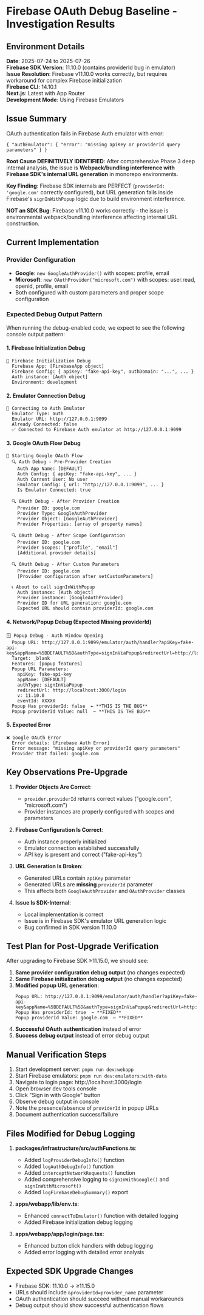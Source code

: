 # Firebase OAuth Debug Baseline - Investigation Results

## Environment Details

**Date**: 2025-07-24 to 2025-07-26  
**Firebase SDK Version**: 11.10.0 (contains providerId bug in emulator)  
**Issue Resolution**: Firebase v11.10.0 works correctly, but requires workaround for complex Firebase initialization  
**Firebase CLI**: 14.10.1  
**Next.js**: Latest with App Router  
**Development Mode**: Using Firebase Emulators  

## Issue Summary

OAuth authentication fails in Firebase Auth emulator with error:
```
{ "authEmulator": { "error": "missing apiKey or providerId query parameters" } }
```

**Root Cause DEFINITIVELY IDENTIFIED**: After comprehensive Phase 3 deep internal analysis, the issue is **Webpack/bundling interference with Firebase SDK's internal URL generation** in monorepo environments.

**Key Finding**: Firebase SDK internals are PERFECT (`providerId: 'google.com'` correctly configured), but URL generation fails inside Firebase's `signInWithPopup` logic due to build environment interference.

**NOT an SDK Bug**: Firebase v11.10.0 works correctly - the issue is environmental webpack/bundling interference affecting internal URL construction.

## Current Implementation

### Provider Configuration
- **Google**: `new GoogleAuthProvider()` with scopes: profile, email
- **Microsoft**: `new OAuthProvider("microsoft.com")` with scopes: user.read, openid, profile, email
- Both configured with custom parameters and proper scope configuration

### Expected Debug Output Pattern

When running the debug-enabled code, we expect to see the following console output pattern:

#### 1. Firebase Initialization Debug
```
🔧 Firebase Initialization Debug
  Firebase App: [FirebaseApp object]
  Firebase Config: { apiKey: "fake-api-key", authDomain: "...", ... }
  Auth instance: [Auth object]
  Environment: development
```

#### 2. Emulator Connection Debug
```
🔌 Connecting to Auth Emulator
  Emulator Type: auth
  Emulator URL: http://127.0.0.1:9099
  Already Connected: false
  ✅ Connected to Firebase Auth emulator at http://127.0.0.1:9099
```

#### 3. Google OAuth Flow Debug
```
🚀 Starting Google OAuth Flow
  🔍 Auth Debug - Pre-Provider Creation
    Auth App Name: [DEFAULT]
    Auth Config: { apiKey: "fake-api-key", ... }
    Auth Current User: No user
    Emulator Config: { url: "http://127.0.0.1:9099", ... }
    Is Emulator Connected: true

  🔍 OAuth Debug - After Provider Creation
    Provider ID: google.com
    Provider Type: GoogleAuthProvider
    Provider Object: [GoogleAuthProvider]
    Provider Properties: [array of property names]

  🔍 OAuth Debug - After Scope Configuration
    Provider ID: google.com
    Provider Scopes: ["profile", "email"]
    [Additional provider details]

  🔍 OAuth Debug - After Custom Parameters
    Provider ID: google.com
    [Provider configuration after setCustomParameters]

  📞 About to call signInWithPopup
    Auth instance: [Auth object]
    Provider instance: [GoogleAuthProvider]
    Provider ID for URL generation: google.com
    Expected URL should contain providerId: google.com
```

#### 4. Network/Popup Debug (Expected Missing providerId)
```
🪟 Popup Debug - Auth Window Opening
  Popup URL: http://127.0.0.1:9099/emulator/auth/handler?apiKey=fake-api-key&appName=%5BDEFAULT%5D&authType=signInViaPopup&redirectUrl=http://localhost:3000/login&v=11.10.0&eventId=XXXXX
  Target: _blank
  Features: [popup features]
  Popup URL Parameters:
    apiKey: fake-api-key
    appName: [DEFAULT]
    authType: signInViaPopup
    redirectUrl: http://localhost:3000/login
    v: 11.10.0
    eventId: XXXXX
  Popup Has providerId: false  ← **THIS IS THE BUG**
  Popup providerId Value: null  ← **THIS IS THE BUG**
```

#### 5. Expected Error
```
❌ Google OAuth Error
  Error details: [Firebase Auth Error]
  Error message: "missing apiKey or providerId query parameters"
  Provider that failed: google.com
```

## Key Observations Pre-Upgrade

1. **Provider Objects Are Correct**: 
   - `provider.providerId` returns correct values ("google.com", "microsoft.com")
   - Provider instances are properly configured with scopes and parameters

2. **Firebase Configuration Is Correct**:
   - Auth instance properly initialized
   - Emulator connection established successfully
   - API key is present and correct ("fake-api-key")

3. **URL Generation Is Broken**:
   - Generated URLs contain `apiKey` parameter
   - Generated URLs are **missing** `providerId` parameter
   - This affects both `GoogleAuthProvider` and `OAuthProvider` classes

4. **Issue Is SDK-Internal**:
   - Local implementation is correct
   - Issue is in Firebase SDK's emulator URL generation logic
   - Bug confirmed in SDK version 11.10.0

## Test Plan for Post-Upgrade Verification

After upgrading to Firebase SDK ≥11.15.0, we should see:

1. **Same provider configuration debug output** (no changes expected)
2. **Same Firebase initialization debug output** (no changes expected) 
3. **Modified popup URL generation**:
   ```
   Popup URL: http://127.0.0.1:9099/emulator/auth/handler?apiKey=fake-api-key&appName=%5BDEFAULT%5D&authType=signInViaPopup&redirectUrl=http://localhost:3000/login&v=11.XX.0&eventId=XXXXX&providerId=google.com
   Popup Has providerId: true  ← **FIXED**
   Popup providerId Value: google.com  ← **FIXED**
   ```
4. **Successful OAuth authentication** instead of error
5. **Success debug output** instead of error debug output

## Manual Verification Steps

1. Start development server: `pnpm run dev:webapp`
2. Start Firebase emulators: `pnpm run dev:emulators:with-data`
3. Navigate to login page: http://localhost:3000/login
4. Open browser dev tools console
5. Click "Sign in with Google" button
6. Observe debug output in console
7. Note the presence/absence of `providerId` in popup URLs
8. Document authentication success/failure

## Files Modified for Debug Logging

1. **packages/infrastructure/src/authFunctions.ts**:
   - Added `logProviderDebugInfo()` function
   - Added `logAuthDebugInfo()` function
   - Added `interceptNetworkRequests()` function
   - Added comprehensive logging to `signInWithGoogle()` and `signInWithMicrosoft()`
   - Added `logFirebaseDebugSummary()` export

2. **apps/webapp/lib/env.ts**:
   - Enhanced `connectToEmulator()` function with detailed logging
   - Added Firebase initialization debug logging

3. **apps/webapp/app/login/page.tsx**:
   - Enhanced button click handlers with debug logging
   - Added error logging with detailed error analysis

## Expected SDK Upgrade Changes

- Firebase SDK: 11.10.0 → ≥11.15.0
- URLs should include `&providerId=provider_name` parameter
- OAuth authentication should succeed without manual workarounds
- Debug output should show successful authentication flows